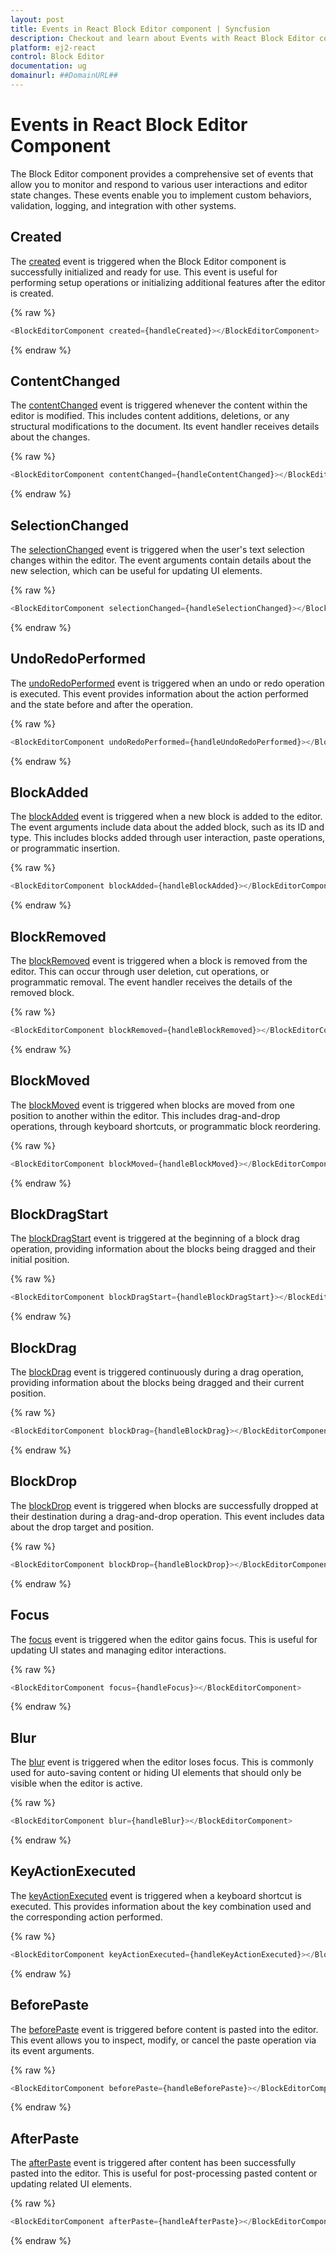 ```yaml
---
layout: post
title: Events in React Block Editor component | Syncfusion
description: Checkout and learn about Events with React Block Editor component of Syncfusion Essential JS 2 and more.
platform: ej2-react
control: Block Editor
documentation: ug
domainurl: ##DomainURL##
---
```


# Events in React Block Editor Component

The Block Editor component provides a comprehensive set of events that allow you to monitor and respond to various user interactions and editor state changes. These events enable you to implement custom behaviors, validation, logging, and integration with other systems.

## Created

The [created](../api/blockeditor/#created) event is triggered when the Block Editor component is successfully initialized and ready for use. This event is useful for performing setup operations or initializing additional features after the editor is created.

{% raw %}
```typescript
<BlockEditorComponent created={handleCreated}></BlockEditorComponent>
```
{% endraw %}

## ContentChanged

The [contentChanged](../api/blockeditor/#contentchanged) event is triggered whenever the content within the editor is modified. This includes content additions, deletions, or any structural modifications to the document. Its event handler receives details about the changes.

{% raw %}
```typescript
<BlockEditorComponent contentChanged={handleContentChanged}></BlockEditorComponent>
```
{% endraw %}

## SelectionChanged

The [selectionChanged](../api/blockeditor/#selectionchanged) event is triggered when the user's text selection changes within the editor. The event arguments contain details about the new selection, which can be useful for updating UI elements.

{% raw %}
```typescript
<BlockEditorComponent selectionChanged={handleSelectionChanged}></BlockEditorComponent>
```
{% endraw %}

## UndoRedoPerformed

The [undoRedoPerformed](../api/blockeditor/#undoredoperformed) event is triggered when an undo or redo operation is executed. This event provides information about the action performed and the state before and after the operation.

{% raw %}
```typescript
<BlockEditorComponent undoRedoPerformed={handleUndoRedoPerformed}></BlockEditorComponent>
```
{% endraw %}

## BlockAdded

The [blockAdded](../api/blockeditor/#blockadded) event is triggered when a new block is added to the editor. The event arguments include data about the added block, such as its ID and type. This includes blocks added through user interaction, paste operations, or programmatic insertion.

{% raw %}
```typescript
<BlockEditorComponent blockAdded={handleBlockAdded}></BlockEditorComponent>
```
{% endraw %}

## BlockRemoved

The [blockRemoved](../api/blockeditor/#blockremoved) event is triggered when a block is removed from the editor. This can occur through user deletion, cut operations, or programmatic removal. The event handler receives the details of the removed block.

{% raw %}
```typescript
<BlockEditorComponent blockRemoved={handleBlockRemoved}></BlockEditorComponent>
```
{% endraw %}

## BlockMoved

The [blockMoved](../api/blockeditor/#blockmoved) event is triggered when blocks are moved from one position to another within the editor. This includes drag-and-drop operations, through keyboard shortcuts, or programmatic block reordering.

{% raw %}
```typescript
<BlockEditorComponent blockMoved={handleBlockMoved}></BlockEditorComponent>
```
{% endraw %}

## BlockDragStart

The [blockDragStart](../api/blockeditor/#blockdragstart) event is triggered at the beginning of a block drag operation, providing information about the blocks being dragged and their initial position.

{% raw %}
```typescript
<BlockEditorComponent blockDragStart={handleBlockDragStart}></BlockEditorComponent>
```
{% endraw %}

## BlockDrag

The [blockDrag](../api/blockeditor/#blockdrag) event is triggered continuously  during a drag operation, providing information about the blocks being dragged and their current position.

{% raw %}
```typescript
<BlockEditorComponent blockDrag={handleBlockDrag}></BlockEditorComponent>
```
{% endraw %}

## BlockDrop

The [blockDrop](../api/blockeditor/#blockdrop) event is triggered when blocks are successfully dropped at their destination during a drag-and-drop operation. This event includes data about the drop target and position.

{% raw %}
```typescript
<BlockEditorComponent blockDrop={handleBlockDrop}></BlockEditorComponent>
```
{% endraw %}

## Focus

The [focus](../api/blockeditor/#focus) event is triggered when the editor gains focus. This is useful for updating UI states and managing editor interactions.

{% raw %}
```typescript
<BlockEditorComponent focus={handleFocus}></BlockEditorComponent>
```
{% endraw %}

## Blur

The [blur](../api/blockeditor/#blur) event is triggered when the editor loses focus. This is commonly used for auto-saving content or hiding UI elements that should only be visible when the editor is active.

{% raw %}
```typescript
<BlockEditorComponent blur={handleBlur}></BlockEditorComponent>
```
{% endraw %}

## KeyActionExecuted

The [keyActionExecuted](../api/blockeditor/#keyactionexecuted) event is triggered when a keyboard shortcut is executed. This provides information about the key combination used and the corresponding action performed.

{% raw %}
```typescript
<BlockEditorComponent keyActionExecuted={handleKeyActionExecuted}></BlockEditorComponent>
```
{% endraw %}

## BeforePaste

The [beforePaste](../api/blockeditor/#beforepaste) event is triggered before content is pasted into the editor. This event allows you to inspect, modify, or cancel the paste operation via its event arguments.

{% raw %}
```typescript
<BlockEditorComponent beforePaste={handleBeforePaste}></BlockEditorComponent>
```
{% endraw %}

## AfterPaste

The [afterPaste](../api/blockeditor/#afterpaste) event is triggered after content has been successfully pasted into the editor. This is useful for post-processing pasted content or updating related UI elements.

{% raw %}
```typescript
<BlockEditorComponent afterPaste={handleAfterPaste}></BlockEditorComponent>
```
{% endraw %}